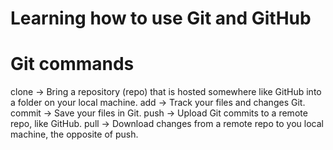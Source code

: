 # Learning how to use Git and GitHub

# Git commands

clone -> Bring a repository (repo) that is hosted somewhere like GitHub into a folder on your local machine.
add -> Track your files and changes Git.
commit -> Save your files in Git.
push -> Upload Git commits to a remote repo, like GitHub.
pull -> Download changes from a remote repo to you local machine, the opposite of push.
